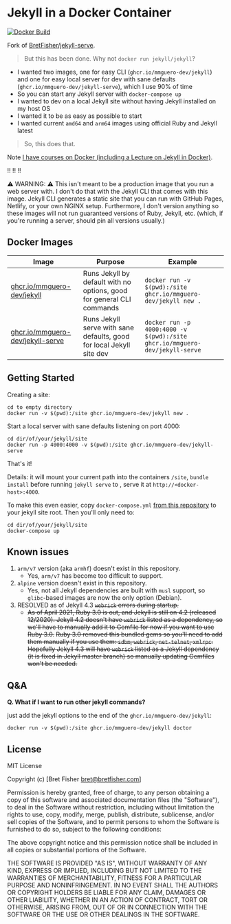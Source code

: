 # Jekyll in a Docker Container

[![Docker Build](https://github.com/mmguero-dev/jekyll-serve/actions/workflows/call-docker-build.yaml/badge.svg)](https://github.com/mmguero-dev/jekyll-serve/actions/workflows/call-docker-build.yaml)

Fork of [BretFisher/jekyll-serve](https://github.com/BretFisher/jekyll-serve).

> But this has been done. Why not `docker run jekyll/jekyll`?

- I wanted two images, one for easy CLI (`ghcr.io/mmguero-dev/jekyll`) and one for
easy local server for dev with sane defaults (`ghcr.io/mmguero-dev/jekyll-serve`), which I use 90% of time
- So you can start any Jekyll server with `docker-compose up`
- I wanted to dev on a local Jekyll site without having Jekyll installed on my host OS
- I wanted it to be as easy as possible to start
- I wanted current `amd64` and `arm64` images using official Ruby and Jekyll latest

> So, this does that.

Note [I have courses on Docker (including a Lecture on Jekyll in Docker)](https://www.bretfisher.com/courses).

:bangbang: :bangbang: :bangbang:

:warning: WARNING: :warning: This isn't meant to be a production image that you run a web server with. I don't do that with the Jekyll
CLI that comes with this image. Jekyll CLI generates
a static site that you can run with GitHub Pages, Netlify, or your own NGINX setup.  Furthermore, I don't version
anything so these images will not run guaranteed versions of Ruby, Jekyll, etc. (which, if you're running a server,
should pin all versions usually.)

## Docker Images

| Image | Purpose | Example |
| ----- | ------- | ------- |
| [ghcr.io/mmguero-dev/jekyll](https://github.com/mmguero-dev/jekyll/pkgs/container/jekyll/) | Runs Jekyll by default with no options, good for general CLI commands | `docker run -v $(pwd):/site ghcr.io/mmguero-dev/jekyll new .` |
| [ghcr.io/mmguero-dev/jekyll-serve](https://github.com/mmguero-dev/jekyll/pkgs/container/jekyll-serve/) | Runs Jekyll serve with sane defaults, good for local Jekyll site dev | `docker run -p 4000:4000 -v $(pwd):/site ghcr.io/mmguero-dev/jekyll-serve` |

## Getting Started

Creating a site:

```shell
cd to empty directory
docker run -v $(pwd):/site ghcr.io/mmguero-dev/jekyll new .
```

Start a local server with sane defaults listening on port 4000:

```shell
cd dir/of/your/jekyll/site
docker run -p 4000:4000 -v $(pwd):/site ghcr.io/mmguero-dev/jekyll-serve
```

That's it!

Details: it will mount your current path into the containers `/site`, `bundle install` before running
`jekyll serve` to , serve it at `http://<docker-host>:4000`.

To make this even easier, copy `docker-compose.yml`
[from this repository](https://github.com/mmguero-dev/jekyll-serve/blob/master/docker-compose.yml)
to your jekyll site root. Then you'll only need to:

```shell
cd dir/of/your/jekyll/site
docker-compose up
```

## Known issues

1. `arm/v7` version (aka `armhf`) doesn't exist in this repository.
    - Yes, `arm/v7` has become too difficult to support.
2. `alpine` version doesn't exist in this repository.
    - Yes, not all Jekyll dependencies are built with `musl` support, so `glibc`-based images are now the only option (Debian).
3. RESOLVED as of Jekyll 4.3
    ~~`webrick` errors during startup.~~
    - ~~As of April 2021, Ruby 3.0 is out, and Jekyll is still on 4.2 (released 12/2020). Jekyll 4.2 doesn't have `webrick` listed as a dependency, so we'll have to manually add it to Gemfile for now if you want to use Ruby 3.0.~~
    ~~Ruby 3.0 removed this bundled gems so you'll need to add them manually if you use them: `sdbm`, `webrick`, `net-telnet`, `xmlrpc`. Hopefully Jekyll 4.3 will have `webrick` listed as a Jekyll dependency (it is fixed in Jekyll master branch) so manually updating Gemfiles won't be needed.~~

## Q&A

**Q. What if I want to run other jekyll commands?**

just add the jekyll options to the end of the `ghcr.io/mmguero-dev/jekyll`:

```shell
docker run -v $(pwd):/site ghcr.io/mmguero-dev/jekyll doctor
```

## License

MIT License

Copyright (c) [Bret Fisher bret@bretfisher.com]

Permission is hereby granted, free of charge, to any person obtaining a copy
of this software and associated documentation files (the "Software"), to deal
in the Software without restriction, including without limitation the rights
to use, copy, modify, merge, publish, distribute, sublicense, and/or sell
copies of the Software, and to permit persons to whom the Software is
furnished to do so, subject to the following conditions:

The above copyright notice and this permission notice shall be included in all
copies or substantial portions of the Software.

THE SOFTWARE IS PROVIDED "AS IS", WITHOUT WARRANTY OF ANY KIND, EXPRESS OR
IMPLIED, INCLUDING BUT NOT LIMITED TO THE WARRANTIES OF MERCHANTABILITY,
FITNESS FOR A PARTICULAR PURPOSE AND NONINFRINGEMENT. IN NO EVENT SHALL THE
AUTHORS OR COPYRIGHT HOLDERS BE LIABLE FOR ANY CLAIM, DAMAGES OR OTHER
LIABILITY, WHETHER IN AN ACTION OF CONTRACT, TORT OR OTHERWISE, ARISING FROM,
OUT OF OR IN CONNECTION WITH THE SOFTWARE OR THE USE OR OTHER DEALINGS IN THE
SOFTWARE.
